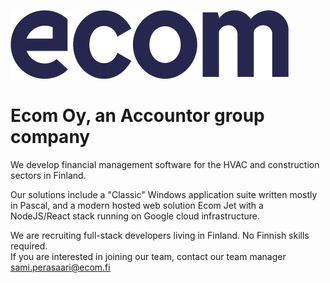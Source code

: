 ![ecom logo](https://github.com/ecomfi/.github/raw/master/ecom-blue-rgb.png)
# Ecom Oy, an Accountor group company

We develop financial management software for the HVAC and construction sectors in Finland.

Our solutions include a "Classic" Windows application suite written mostly in Pascal, and a modern hosted web solution Ecom Jet with a NodeJS/React stack running on Google cloud infrastructure.

We are recruiting full-stack developers living in Finland. No Finnish skills required.  
If you are interested in joining our team, contact our team manager sami.perasaari@ecom.fi
